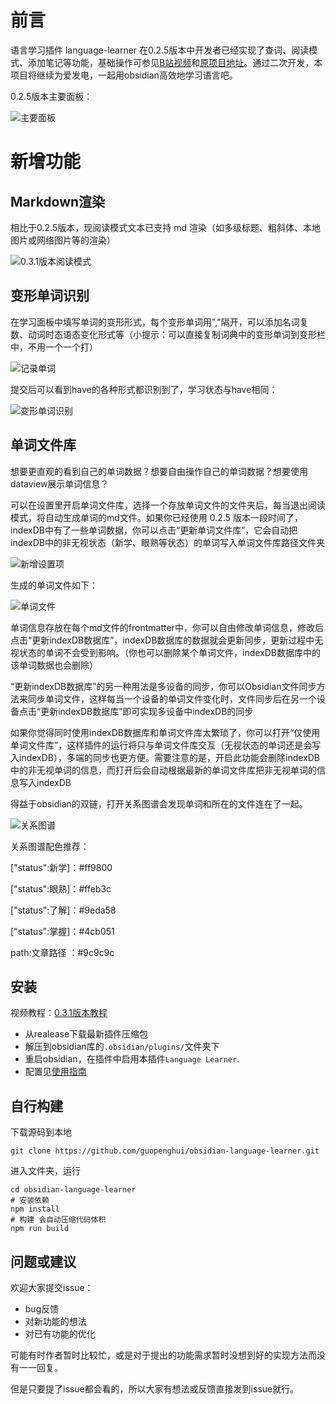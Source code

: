 
# 前言

语言学习插件 language-learner 在0.2.5版本中开发者已经实现了查词、阅读模式、添加笔记等功能，基础操作可参见[B站视频](https://www.bilibili.com/video/BV1N24y1k7SL/?vd_source=595ecb634d520a0458c323613451f9a6)和[原项目地址](https://github.com/guopenghui/obsidian-language-learner)。通过二次开发，本项目将继续为爱发电，一起用obsidian高效地学习语言吧。

0.2.5版本主要面板：


![主要面板](https://image.asa-world.cn/pic/20240807090419.png)

# 新增功能

## Markdown渲染

相比于0.2.5版本，现阅读模式文本已支持 md 渲染（如多级标题、粗斜体、本地图片或网络图片等的渲染）




![0.3.1版本阅读模式](https://image.asa-world.cn/pic/20240807092051.png)

## 变形单词识别

在学习面板中填写单词的变形形式，每个变形单词用","隔开，可以添加名词复数、动词时态语态变化形式等（小提示：可以直接复制词典中的变形单词到变形栏中，不用一个一个打）

![记录单词](https://image.asa-world.cn/pic/20240807094251.png)

提交后可以看到have的各种形式都识别到了，学习状态与have相同：

![变形单词识别](https://image.asa-world.cn/pic/20240807094440.png)

## 单词文件库

想要更直观的看到自己的单词数据？想要自由操作自己的单词数据？想要使用dataview展示单词信息？

可以在设置里开启单词文件库，选择一个存放单词文件的文件夹后，每当退出阅读模式，将自动生成单词的md文件。如果你已经使用 0.2.5 版本一段时间了，indexDB中有了一些单词数据，你可以点击“更新单词文件库”，它会自动把indexDB中的非无视状态（新学、眼熟等状态）的单词写入单词文件库路径文件夹


![新增设置项](https://image.asa-world.cn/pic/20240807093029.png)

生成的单词文件如下：


![单词文件](https://image.asa-world.cn/pic/image-20240826192616819.png)

单词信息存放在每个md文件的frontmatter中，你可以自由修改单词信息，修改后点击“更新indexDB数据库”，indexDB数据库的数据就会更新同步，更新过程中无视状态的单词不会受到影响。（你也可以删除某个单词文件，indexDB数据库中的该单词数据也会删除）

“更新indexDB数据库”的另一种用法是多设备的同步，你可以Obsidian文件同步方法来同步单词文件，这样每当一个设备的单词文件变化时，文件同步后在另一个设备点击“更新indexDB数据库”即可实现多设备中indexDB的同步

如果你觉得同时使用indexDB数据库和单词文件库太繁琐了，你可以打开“仅使用单词文件库”，这样插件的运行将只与单词文件库交互（无视状态的单词还是会写入indexDB），多端的同步也更方便。需要注意的是，开启此功能会删除indexDB中的非无视单词的信息，而打开后会自动根据最新的单词文件库把非无视单词的信息写入indexDB

得益于obsidian的双链，打开关系图谱会发现单词和所在的文件连在了一起。

![关系图谱](https://image.asa-world.cn/pic/20240807093544.png)

关系图谱配色推荐：

["status":新学]：#ff9800

["status":眼熟]：#ffeb3c

["status":了解]：#9eda58

["status":掌握]：#4cb051

path:文章路径 ：#9c9c9c

## 安装

视频教程：[0.3.1版本教程]( https://www.bilibili.com/video/BV1rkWSefEYQ/?share_source=copy_web&vd_source=9be45cda2ce3f5c9a05bf519a7555757)

- 从realease下载最新插件压缩包
- 解压到obsidian库的`.obsidian/plugins/`文件夹下
- 重启obsidian，在插件中启用本插件`Language Learner`.
- 配置见[使用指南](https://github.com/asa-world/obsidian-language-learner/tree/0.3.2#使用指南)

## 自行构建

下载源码到本地

```
git clone https://github.com/guopenghui/obsidian-language-learner.git
```

进入文件夹，运行

```
cd obsidian-language-learner
# 安装依赖
npm install 
# 构建 会自动压缩代码体积
npm run build 
```

## 问题或建议

欢迎大家提交issue：

- bug反馈
- 对新功能的想法
- 对已有功能的优化

可能有时作者暂时比较忙，或是对于提出的功能需求暂时没想到好的实现方法而没有一一回复。

但是只要提了issue都会看的，所以大家有想法或反馈直接发到issue就行。